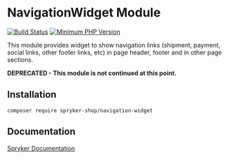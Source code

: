 # NavigationWidget Module
[![Build Status](https://travis-ci.org/spryker-shop/navigation-widget.svg)](https://travis-ci.org/spryker-shop/navigation-widget)
[![Minimum PHP Version](https://img.shields.io/badge/php-%3E%3D%207.2-8892BF.svg)](https://php.net/)

This module provides widget to show navigation links (shipment, payment, social links, other footer links, etc) in page header, footer and in other page sections.

**DEPRECATED - This module is not continued at this point.**

## Installation

```
composer require spryker-shop/navigation-widget
```

## Documentation

[Spryker Documentation](https://academy.spryker.com)
